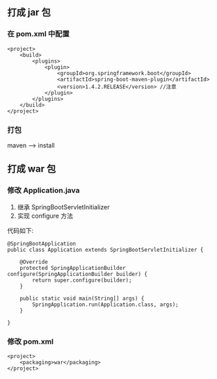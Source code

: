 

## 打成 jar 包

### 在 pom.xml 中配置
`````
<project>
    <build>
        <plugins>
            <plugin>
                <groupId>org.springframework.boot</groupId>
                <artifactId>spring-boot-maven-plugin</artifactId>
                <version>1.4.2.RELEASE</version> //注意
            </plugin>   
        </plugins>
    </build>
</project>
`````

### 打包
maven --> install


## 打成 war 包

### 修改 Application.java
1. 继承 SpringBootServletInitializer
1. 实现 configure 方法

代码如下:
`````
@SpringBootApplication
public class Application extends SpringBootServletInitializer {

    @Override
    protected SpringApplicationBuilder configure(SpringApplicationBuilder builder) {
        return super.configure(builder);
    }

    public static void main(String[] args) {
        SpringApplication.run(Application.class, args);
    }

}
`````

### 修改 pom.xml
`````
<project>
    <packaging>war</packaging>
</project>
`````